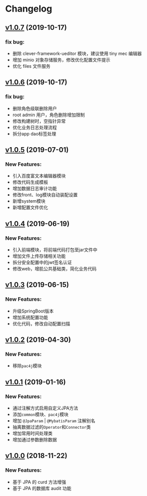 # Changelog


## [v1.0.7](https://github.com/ToQuery/clever-framework/tree/v1.0.7) (2019-10-17)

### fix bug:

- 删除 clever-framework-ueditor 模块，建议使用 tiny mec 编辑器
- 增加 minio 对象存储服务，修改优化配置文件提示
- 优化 files 文件服务

## [v1.0.6](https://github.com/ToQuery/clever-framework/tree/v1.0.6) (2019-10-17)

### fix bug:

- 删除角色级联删除用户
- root admin 用户，角色删除增加限制
- 修改构建树时，空指针异常
- 优化业务日志处理流程
- 拆分app dao标签处理

## [v1.0.5](https://github.com/ToQuery/clever-framework/tree/v1.0.5) (2019-07-01)

### New Features:

- 引入百度富文本编辑器模块
- 修改代码生成模板
- 增加数据日志审计功能
- 修改front、log模块自动装配设置
- 新增system模块
- 新增配置文件优化


## [v1.0.4](https://github.com/ToQuery/clever-framework/tree/v1.0.2) (2019-06-19)

### New Features:

- 引入前端模块，将前端代码打包至jar文件中
- 增加文件上传存储相关功能
- 拆分安全配置中的jwt签名认证
- 修改web，增肌公共基础类，简化业务代码


## [v1.0.3](https://github.com/ToQuery/clever-framework/tree/v1.0.2) (2019-06-15)

### New Features:

- 升级SpringBoot版本
- 增加系统配置功能
- 优化代码，修改自动配置扫描


## [v1.0.2](https://github.com/ToQuery/clever-framework/tree/v1.0.2) (2019-04-30)

### New Features:

- 移除`pac4j`模块


## [v1.0.1](https://github.com/ToQuery/clever-framework/tree/v1.0.1) (2019-01-16)

### New Features:

- 通过注解方式启用自定义JPA方法
- 添加`common`模块、`pac4j`模块
- 增加 `@JpaParam` | `@MybatisParam` 注解别名
- 抽离数据过滤的`Operator`和`Connector`类
- 增加常用时间处理类
- 增加通过参数删除数据


## [v1.0.0](https://github.com/ToQuery/clever-framework/tree/v1.0.0) (2018-11-22)

### New Features:

- 基于 JPA 的 curd 方法增强
- 基于 JPA 的数据库 audit 功能 

